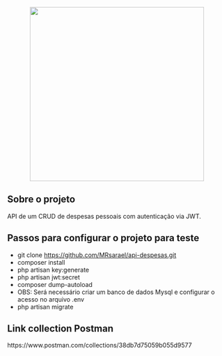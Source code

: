 <p align="center"><a href="https://laravel.com" target="_blank"><img src="https://raw.githubusercontent.com/laravel/art/master/logo-lockup/5%20SVG/2%20CMYK/1%20Full%20Color/laravel-logolockup-cmyk-red.svg" width="400"></a></p>

## Sobre o projeto

API de um CRUD de despesas pessoais com autenticação via JWT.

## Passos para configurar o projeto para teste

- git clone https://github.com/MRsarael/api-despesas.git
- composer install
- php artisan key:generate
- php artisan jwt:secret
- composer dump-autoload
- OBS: Será necessário criar um banco de dados Mysql e configurar o acesso no arquivo .env
- php artisan migrate

## Link collection Postman

<p>https://www.postman.com/collections/38db7d75059b055d9577</p>
